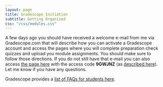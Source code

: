 ```yaml
---
layout: page
title: Gradescope Initiation
subtitle: Getting Organized
css: "/css/modules.css"
---
```


A few days ago you should have received a welcome e-mail from me via Gradescope.com that will describe how you can activate a Gradescope account and access the pages where you will complete preparation check quizzes and upload you module assignments. You should make sure to follow those directions. If you do not still have that e-mail you can also access [the page here](https://www.gradescope.com/courses/144614/) with the access code **9GWJNZ** (as [described here](https://www.gradescope.com/#help-center-item-student-adding-a-course)). Let me know if you have any questions.

Gradescope provides a [list of FAQs for students here](https://help.gradescope.com/category/cyk4ij2dwi-student-workflow).
